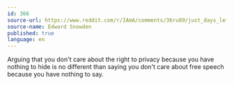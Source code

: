 ```yaml
---
id: 366
source-url: https://www.reddit.com/r/IAmA/comments/36ru89/just_days_left_to_kill_mass_surveillance_under/crglgh2
source-name: Edward Snowden
published: true
language: en
---
```

Arguing that you don't care about the right to privacy because you have nothing to hide is no different than saying you don't care about free speech because you have nothing to say.
